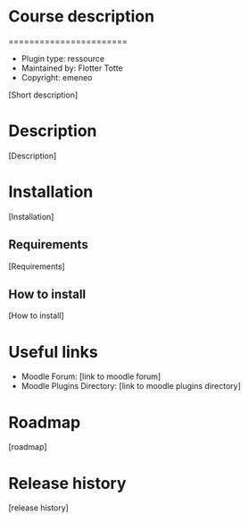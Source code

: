 # Course description 
=======================
* Plugin type:    ressource
* Maintained by:  Flotter Totte
* Copyright:      emeneo


[Short description]


Description
===========
[Description]


Installation
============
[Installation]


Requirements
------------
[Requirements]


How to install
--------------
[How to install]


Useful links
============
* Moodle Forum: [link to moodle forum]
* Moodle Plugins Directory:  [link to moodle plugins directory]


Roadmap
=======
[roadmap]

Release history
===============
[release history]





